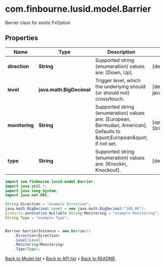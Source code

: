 # com.finbourne.lusid.model.Barrier
Barrier class for exotic FxOption

## Properties

Name | Type | Description | Notes
------------ | ------------- | ------------- | -------------
**direction** | **String** | Supported string (enumeration) values are: [Down, Up]. | [default to String]
**level** | **java.math.BigDecimal** | Trigger level, which the underlying should (or should not) cross/touch. | [default to java.math.BigDecimal]
**monitoring** | **String** | Supported string (enumeration) values are: [European, Bermudan, American].  Defaults to \&quot;European\&quot; if not set. | [optional] [default to String]
**type** | **String** | Supported string (enumeration) values are: [Knockin, Knockout]. | [default to String]

```java
import com.finbourne.lusid.model.Barrier;
import java.util.*;
import java.lang.System;
import java.net.URI;

String Direction = "example Direction";
java.math.BigDecimal Level = new java.math.BigDecimal("100.00");
@jakarta.annotation.Nullable String Monitoring = "example Monitoring";
String Type = "example Type";


Barrier barrierInstance = new Barrier()
    .Direction(Direction)
    .Level(Level)
    .Monitoring(Monitoring)
    .Type(Type);
```


[Back to Model list](../README.md#documentation-for-models) &#8226; [Back to API list](../README.md#documentation-for-api-endpoints) &#8226; [Back to README](../README.md)
